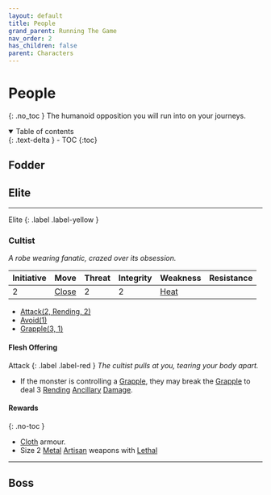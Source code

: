 ```yaml
---
layout: default
title: People
grand_parent: Running The Game
nav_order: 2
has_children: false
parent: Characters
---
```

# People
{: .no_toc }
The humanoid opposition you will run into on your journeys.

<details open markdown="block">
  <summary>
    Table of contents
  </summary>
  {: .text-delta }
- TOC
{:toc}
</details>

## Fodder

## Elite

---
Elite
{: .label .label-yellow }
### Cultist
*A robe wearing fanatic, crazed over its obsession.*

| Initiative | Move                          | Threat | Integrity | Weakness                  | Resistance |
| ---------- | ----------------------------- | ------ | --------- | ------------------------- | ---------- |
| 2          | [Close](../Movement#Close) | 2      | 2         | [Heat](../Injury#Heat) |            |

* [Attack(2, Rending, 2)](../Character-Actions#Attack(X,%20TYPE,%20DAMAGE))
* [Avoid(1)](../Character-Actions#Avoid(X))
* [Grapple(3, 1)](../Character-Actions#Grapple(X,%20OPPOSED))

#### Flesh Offering
Attack
{: .label .label-red }
*The cultist pulls at you, tearing your body apart.*
* If the monster is controlling a [Grapple](Special-Combat-Actions#Grapple), they may break the [Grapple](Special-Combat-Actions#Grapple) to deal 3 [Rending](Injury#Rending) [Ancillary](Injury#Ancillary) [Damage](Terminology#Damage).

#### Rewards
{: .no-toc }
* [Cloth](../Example-Armour#Cloth) armour.
* Size 2 [Metal](../Metal) [Artisan](../Designing-Weapons#Artisan) weapons with [Lethal](../Weapon-Traits#Lethal)
---

## Boss
